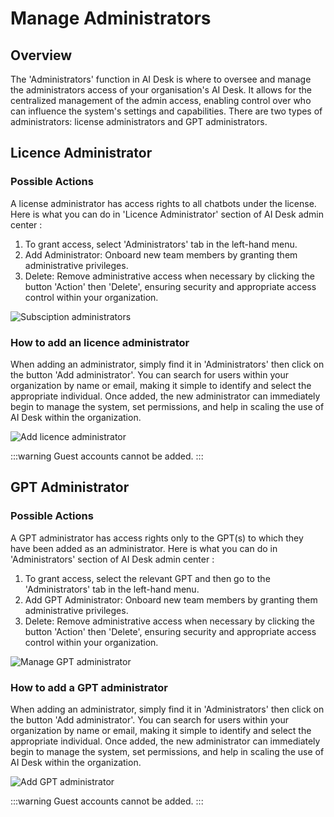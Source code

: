 # Manage Administrators

## Overview

The 'Administrators' function in AI Desk is where to oversee and manage the administrators access of your organisation's AI Desk. It allows for the centralized management of the admin access, enabling control over who can influence the system's settings and capabilities. There are two types of administrators: license administrators and GPT administrators.

## Licence Administrator
### Possible Actions
A license administrator has access rights to all chatbots under the license. Here is what you can do in 'Licence Administrator' section of AI Desk admin center :

1. To grant access, select 'Administrators' tab in the left-hand menu.
2. Add Administrator: Onboard new team members by granting them administrative privileges. 
3. Delete: Remove administrative access when necessary by clicking the button 'Action' then 'Delete', ensuring security and appropriate access control within your organization.

![Subsciption administrators](/assets/img/gpt/Licence-Admin.png)

### How to add an licence administrator
When adding an administrator, simply find it in 'Administrators' then click on the button 'Add administrator'. You can search for users within your organization by name or email, making it simple to identify and select the appropriate individual. Once added, the new administrator can immediately begin to manage the system, set permissions, and help in scaling the use of AI Desk within the organization. 

![Add licence administrator](/assets/img/gpt/Add-licence-admin.png)

:::warning
Guest accounts cannot be added.
:::

## GPT Administrator
### Possible Actions
A GPT administrator has access rights only to the GPT(s) to which they have been added as an administrator. Here is what you can do in 'Administrators' section of AI Desk admin center :

1. To grant access, select the relevant GPT and then go to the 'Administrators' tab in the left-hand menu.
2. Add GPT Administrator: Onboard new team members by granting them administrative privileges. 
3. Delete: Remove administrative access when necessary by clicking the button 'Action' then 'Delete', ensuring security and appropriate access control within your organization.

![Manage GPT administrator](/assets/img/gpt/GPT-Admin.png)

### How to add a GPT administrator
When adding an administrator, simply find it in 'Administrators' then click on the button 'Add administrator'. You can search for users within your organization by name or email, making it simple to identify and select the appropriate individual. Once added, the new administrator can immediately begin to manage the system, set permissions, and help in scaling the use of AI Desk within the organization. 

![Add GPT administrator](/assets/img/gpt/Add-GPT-admin.png)

:::warning
Guest accounts cannot be added.
:::

<Intercom />
<Hubspot />
<Clarity />
<GoogleAnalytics />